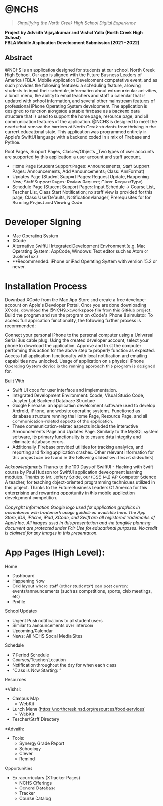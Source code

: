 # @NCHS

>_Simplifying the North Creek High School Digital Experience_

**Project by Advaith Vijayakumar and Vishal Yalla (North Creek High School)** <br>
**FBLA Mobile Application Development Submission (2021 – 2022)**

## Abstract 
@NCHS is an application designed for students at our school, North Creek High School. Our app is aligned with the Future Business Leaders of America (FBLA) Mobile Application Development competetive event, and as such provides the following features: a scheduling feature, allowing students to input their schedule, information about extracurricular activities, a lunch menu, the ability to email teachers and staff, a calendar that is updated with school information, and several other mainstream features of professional iPhone Operating System development. The application is designed to function alongside a stable firebase as a backend data structure that is used to support the home page, resource page, and all communication features of the application. @NCHS is designed to meet the needs that remove the barriers of North Creek students from thriving in the current educational state. This application was programmed entirely in Apple's SwiftUI language with a backend coded in a mix of Firebase and Python.

Root Pages, Support Pages, Classes/Objects _Two types of user accounts are supported by this application: a user account and staff account.

- Home Page (Student Support Pages: Announcements; Staff Support Pages: Announcements, Add Announcements; Class: AnnFormat)
- Updates Page (Student Support Pages: Request Update, Happening Now; Staff Support Pages: Review Request; Class: RequestType)
- Schedule Page (Student Support Pages: Input Schedule -> Course List, Teacher List, Class Start Notification; no staff view is provided for this page; Class: UserDefaults, NotificationManager)
Prerequisites for for Running Project and Viewing Code

# Developer Signing
- Mac Operating System
- XCode
- Alternative SwiftUI Integrated Development Environment (e.g. Mac Operating System: AppCode, Windows: Text editor such as Atom or SublimeText)
- **Recommended: iPhone or iPad Operating System with version 15.2 or newer.

# Installation Process

Download XCode from the Mac App Store and create a free developer account on Apple's Developer Portal.
Once you are done downloading XCode, download the @NCHS.xcworkspace file from this GitHub project.
Build the program and run the program on xCode's iPhone 8 simulator.
To access full application functionality, the following further process is recommended:

Connect your personal iPhone to the personal computer using a Universal Serial Bus cable plug.
Using the created developer account, select your phone to download the application.
Approve and trust the computer performing this action for the above step to properly function as expected.
Access full application functionality with local notification and emailing capabilities now unlocked.
Usage of application on a physical iPhone Operating System device is the running approach this program is designed for.

Built With
- Swift UI code for user interface and implementation.
- Integrated Development Environment: Xcode, Visual Studio Code, Jupyter Lab
Backend Database Structure
- Google Firebase: an application development software used to develop Android, iPhone, and website operating systems.
Functioned as database structure running the Home Page, Resource Page, and all communication-related aspects of the application.
- These communication-related aspects included the interactive Announcements Page and Updates Page.
Similarly to the MySQL system software, its primary functionality is to ensure data integrity and eliminate database errors.
- Additionally, Firebase provided utilities for tracking analytics, and reporting and fixing application crashes.
Other relevant information for this project can be found in the following slideshow: [Insert slides link]

*Acknowledgments* Thanks to the 100 Days of SwiftUI - Hacking with Swift course by Paul Hudson for SwiftUI application development learning modules. Thanks to Mr. Jeffery Stride, our (CSE 142) AP Computer Science A teacher, for teaching object-oriented programming techniques utilized in this project. Thanks to the Future Business Leaders Of America for this enterprising and rewarding opportunity in this mobile application development competition.

*Copyright Information Google logo used for application graphics in accordance with trademark usage guidelines available here. The App Store, iOS, iPhone, iPad, XCode, and Swift are all registered trademarks of Apple Inc. All images used in this presentation and the tangible planning document are protected under Fair Use for educational purposes. No credit is claimed for any images in this presentation.*


# App Pages (High Level): 

Home 
- Dashboard 
- Happening Now
- Grid layout where staff (other students?) can post current events/announcements (such as competitions, sports, club meetings, etc) 
- Profile

School Updates 
- Urgent Push notifications to all student users 
- Similar to announcements over intercom 
- Upcoming/Calendar 
- News: All NCHS Social Media Sites

Schedule 
- 7 Period Schedule  
- Courses/Teacher/Location  
- Notification throughout the day for when each class
- “Class is Now Starting: <class name> <location>”

Resources
  
*Vishal: 
- Campus Map 
  - WebKit
- Lunch Menu (https://northcreek.nsd.org/resources/food-services) 
  - WebKit 
- Teacher/Staff Directory 
 
*Advaith: 
- Tools: 
  - Synergy Grade Report 
  - Schoology 
  - Clever 
  - Remind 

Opportunities
- Extracurriculars (XTracker Pages) 
  - NCHS Offerings 
  - General Database 
  - Tracker 
  - Course Catalog 
    
#
